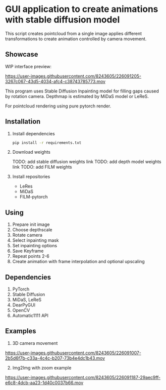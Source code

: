 # GUI application to create animations with stable diffusion model

This script creates pointcloud from a single image applies different transformations to create animation controlled by camera movement.

## Showcase

WIP interface preview:

https://user-images.githubusercontent.com/8243605/226091205-3267c067-43d5-4034-afc4-c38743785773.mov


This program uses Stable Diffusion Inpainting model for filling gaps caused by rotation camera. Depthmap is estimated by MiDaS model or LeReS.

For pointcloud rendering using pure pytorch render.

## Installation

1. Install dependencies

    ```bash
    pip install -r requirements.txt
    ```

2. Download weights

    TODO: add stable diffusion weights link
    TODO: add depth model weights link
    TODO: add FILM weights

3. Install repositories

    - LeRes
    - MiDaS
    - FILM-pytorch

## Using

1. Prepare init image
2. Choose depthscale
3. Rotate camera
4. Select inpainting mask
5. Set inpainting options
6. Save Keyframe
7. Repeat points 2-6
8. Create animation with frame interpolation and optional upscaling

## Dependencies

1. PyTorch
2. Stable Diffusion
3. MiDaS, LeReS
4. DearPyGUI
5. OpenCV
6. Automatic1111 API

## Examples

1. 3D camera movement

https://user-images.githubusercontent.com/8243605/226091007-2b5d6f7b-c33a-4c4c-b207-73b4e4dc1b43.mov

2. Img2Img with zoom example

https://user-images.githubusercontent.com/8243605/226091187-29aec9ff-e6c8-4dcb-aa23-1d40c0037b66.mov


